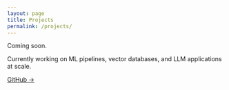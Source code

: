 ```yaml
---
layout: page
title: Projects
permalink: /projects/
---
```


Coming soon.

Currently working on ML pipelines, vector databases, and LLM applications at scale.

[GitHub →](https://github.com/HamzaBendemra)
